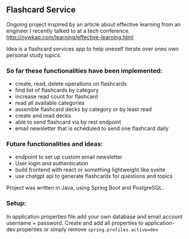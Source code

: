 ## Flashcard Service

Ongoing project inspired by an article about effective learning from an engineer I recently talked to at a tech conference.
http://nywkap.com/learning/effective-learning.html 

Idea is a flashcard services app to help oneself iterate over ones own personal study topics.

### So far these functionalities have been implemented: 
- create, read, delete operations on flashcards
- find list of flashcards by category
- increase read count for flashcard
- read all available categories
- assemble flashcard decks by category or by least read
- create and read decks
- able to send flashcard via by rest endpoint
- email newsletter that is scheduled to send one flashcard daily

### Future functionalities and ideas:
- endpoint to set up custom email newsletter
- User login and authentication
- build frontend with react or something lightweight like svelte
- use chatgpt api to generate flashcards for questions and topics

Project was written in Java, using Spring Boot and PostgreSQL. 

### Setup:

In application.properties file add your own database and email account username + password. Create and add all properties to application-dev.properties or simply remove
`spring.profiles.active=dev`
